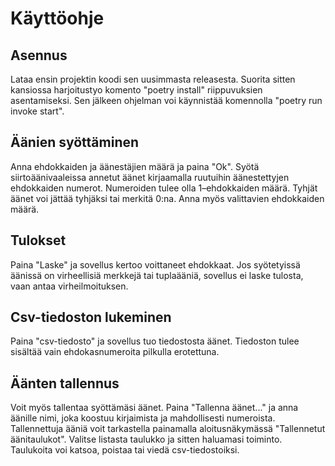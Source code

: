 # Käyttöohje

## Asennus

Lataa ensin projektin koodi sen uusimmasta releasesta.
Suorita sitten kansiossa harjoitustyo komento "poetry install" riippuvuksien asentamiseksi. Sen jälkeen ohjelman voi käynnistää komennolla "poetry run invoke start".

## Äänien syöttäminen
Anna ehdokkaiden ja äänestäjien määrä ja paina "Ok". Syötä siirtoäänivaaleissa annetut äänet kirjaamalla ruutuihin äänestettyjen ehdokkaiden numerot. Numeroiden tulee olla 1–ehdokkaiden määrä. Tyhjät äänet voi jättää tyhjäksi tai merkitä 0:na. Anna myös valittavien ehdokkaiden määrä.

## Tulokset
Paina "Laske" ja sovellus kertoo voittaneet ehdokkaat. Jos syötetyissä äänissä on virheellisiä merkkejä tai tuplaääniä, sovellus ei laske tulosta, vaan antaa virheilmoituksen.

## Csv-tiedoston lukeminen
Paina "csv-tiedosto" ja sovellus tuo tiedostosta äänet. Tiedoston tulee sisältää vain ehdokasnumeroita pilkulla erotettuna.

## Äänten tallennus
Voit myös tallentaa syöttämäsi äänet. Paina "Tallenna äänet..." ja anna äänille nimi, joka koostuu kirjaimista ja mahdollisesti numeroista. Tallennettuja ääniä voit tarkastella painamalla aloitusnäkymässä "Tallennetut äänitaulukot". Valitse listasta taulukko ja sitten haluamasi toiminto. Taulukoita voi katsoa, poistaa tai viedä csv-tiedostoiksi.